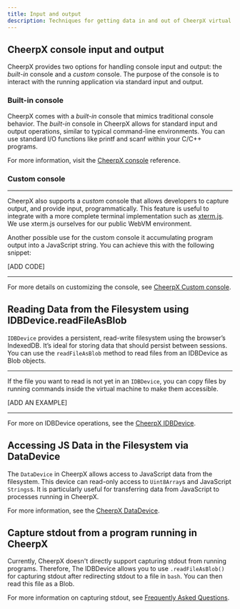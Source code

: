 ```yaml
---
title: Input and output
description: Techniques for getting data in and out of CheerpX virtual machine
---
```


## CheerpX console input and output

CheerpX provides two options for handling console input and output: the _built-in_ console and a _custom_ console. The purpose of the console is to interact with the running application via standard input and output.

### Built-in console

CheerpX comes with a _built-in_ console that mimics traditional console behavior. The _built-in_ console in CheerpX allows for standard input and output operations, similar to typical command-line environments. You can use standard I/O functions like printf and scanf within your C/C++ programs.

For more information, visit the [CheerpX console] reference.

### Custom console

---

CheerpX also supports a _custom_ console that allows developers to capture output, and provide input, programmatically. This feature is useful to integrate with a more complete terminal implementation such as [xterm.js]. We use xterm.js ourselves for our public WebVM environment.

Another possible use for the custom console it accumulating program output into a JavaScript string. You can achieve this with the following snippet:

[ADD CODE]

---

For more details on customizing the console, see [CheerpX Custom console].

## Reading Data from the Filesystem using IDBDevice.readFileAsBlob

`IDBDevice` provides a persistent, read-write filesystem using the browser’s IndexedDB. It’s ideal for storing data that should persist between sessions. You can use the `readFileAsBlob` method to read files from an IDBDevice as Blob objects.

---

If the file you want to read is not yet in an `IDBDevice`, you can copy files by running commands inside the virtual machine to make them accessible.

[ADD AN EXAMPLE]

---

For more on IDBDevice operations, see the [CheerpX IDBDevice].

## Accessing JS Data in the Filesystem via DataDevice

The `DataDevice` in CheerpX allows access to JavaScript data from the filesystem. This device can read-only access to `Uint8Array`s and JavaScript `Strings`s. It is particularly useful for transferring data from JavaScript to processes running in CheerpX.

For more information, see the [CheerpX DataDevice].

## Capture stdout from a program running in CheerpX

Currently, CheerpX doesn't directly support capturing stdout from running programs. Therefore, The IDBDevice allows you to use `.readFileAsBlob()` for capturing stdout after redirecting stdout to a file in `bash`. You can then read this file as a Blob.

For more information on capturing stdout, see [Frequently Asked Questions].

[WebVM]: https://webvm.io/
[PythonFiddle]: https://pythonfiddle.leaningtech.com/#A4JwlgdgLgFARACQKYBsUHsAEB1dIUAmAhHAJQBQQA
[CheerpX documentations]: https://cheerpx.io/docs/overview
[CheerpX console]: https://cheerpx.io/docs/reference/CheerpX-Linux-setConsole
[CheerpX Custom console]: https://cheerpx.io/docs/reference/CheerpX-Linux-setCustomConsole
[CheerpX DataDevice]: https://cheerpx.io/docs/guides/File-System-support#datadevice
[CheerpX IDBDevice]: https://cheerpx.io/docs/guides/File-System-support#idbdevice
[Frequently Asked Questions]: https://cheerpx.io/docs/faq
[xterm.js]: https://xtermjs.org/
